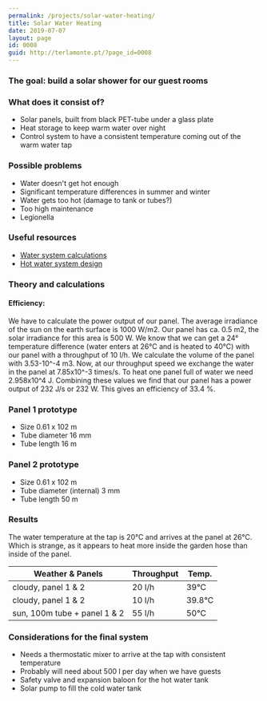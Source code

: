 ```yaml
---
permalink: /projects/solar-water-heating/
title: Solar Water Heating
date: 2019-07-07
layout: page
id: 0008
guid: http://terlamonte.pt/?page_id=0008
---
```


### The goal: build a solar shower for our guest rooms

### What does it consist of?

- Solar panels, built from black PET-tube under a glass plate
- Heat storage to keep warm water over night
- Control system to have a consistent temperature coming out of the warm water tap

### Possible problems

- Water doesn't get hot enough
- Significant temperature differences in summer and winter
- Water gets too hot (damage to tank or tubes?)
- Too high maintenance
- Legionella

### Useful resources

- [Water system calculations](https://www.engineeringtoolbox.com/hot-water-systems-t_29.html)
- [Hot water system design](https://www.engineeringtoolbox.com/design-hot-water-system-d_92.html)

### Theory and calculations

#### Efficiency:
We have to calculate the power output of our panel. The average irradiance of the sun on the earth surface is 1000 W/m2. Our panel has ca. 0.5 m2, the solar irradiance for this area is 500 W. We know that we can get a 24° temperature difference (water enters at 26°C and is heated to 40°C) with our panel with a throughput of 10 l/h. We calculate the volume of the panel with 3.53-10^-4 m3. Now, at our throughput speed we exchange the water in the panel at 7.85x10^-3 times/s. To heat one panel full of water we need 2.958x10^4 J. Combining these values we find that our panel has a power output of 232 J/s or 232 W. This gives an efficiency of 33.4 %.

### Panel 1 prototype

- Size 0.61 x 102 m
- Tube diameter 16 mm
- Tube length 16 m

### Panel 2 prototype

- Size 0.61 x 102 m
- Tube diameter (internal) 3 mm
- Tube length 50 m

### Results

The water temperature at the tap is 20°C and arrives at the panel at 26°C. Which is strange, as it appears to heat more inside the garden hose than inside of the panel.

| Weather & Panels       | Throughput        | Temp.  |
| --- | --- | --- |
| cloudy, panel 1 & 2     | 20 l/h | 39°C |
| cloudy, panel 1 & 2     | 10 l/h  | 39.8°C |
| sun, 100m tube + panel 1 & 2 | 55 l/h  | 50°C |

### Considerations for the final system

- Needs a thermostatic mixer to arrive at the tap with consistent temperature
- Probably will need about 500 l per day when we have guests
- Safety valve and expansion baloon for the hot water tank
- Solar pump to fill the cold water tank



